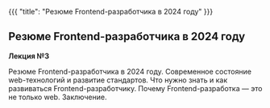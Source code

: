 {{{
	"title": "Резюме Frontend-разработчика в 2024 году"
}}}

## Резюме Frontend-разработчика в 2024 году
__Лекция №3__

Резюме Frontend-разработчика в 2024 году. Современное состояние web-технологий и развитие стандартов. Что нужно знать и как развиваться Frontend-разработчику. Почему Frontend-разработка &mdash; это не только web. Заключение.
